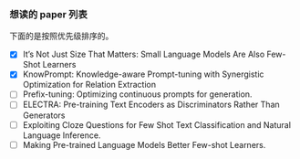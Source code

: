 ### 想读的 paper 列表

下面的是按照优先级排序的。

- [X] It’s Not Just Size That Matters: Small Language Models Are Also Few-Shot Learners
- [X] KnowPrompt: Knowledge-aware Prompt-tuning with Synergistic Optimization for Relation Extraction
- [ ] Prefix-tuning: Optimizing continuous prompts for generation. 
- [ ] ELECTRA: Pre-training Text Encoders as Discriminators Rather Than Generators
- [ ] Exploiting Cloze Questions for Few Shot Text Classification and Natural Language Inference.
- [ ] Making Pre-trained Language Models Better Few-shot Learners.
